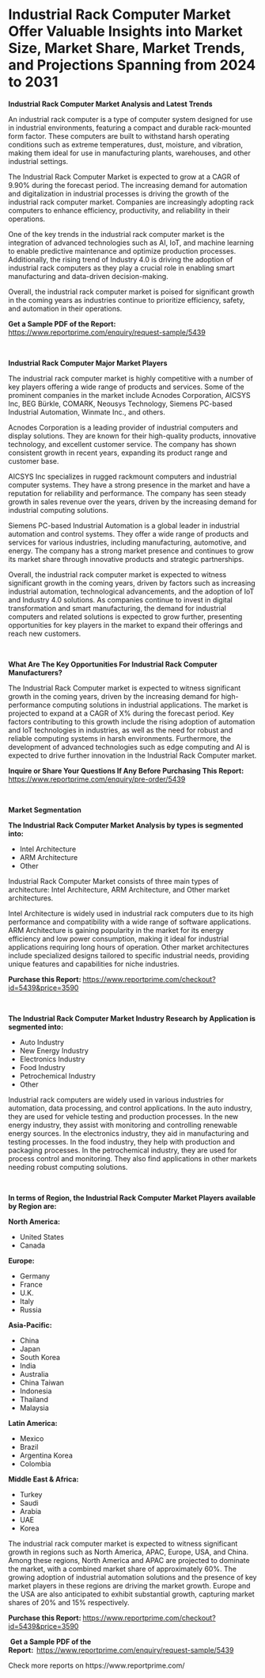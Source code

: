 <p><h1>Industrial Rack Computer Market Offer Valuable Insights into Market Size, Market Share, Market Trends, and Projections Spanning from 2024 to 2031</h1></p><p><strong>Industrial Rack Computer Market Analysis and Latest Trends</strong></p>
<p><p>An industrial rack computer is a type of computer system designed for use in industrial environments, featuring a compact and durable rack-mounted form factor. These computers are built to withstand harsh operating conditions such as extreme temperatures, dust, moisture, and vibration, making them ideal for use in manufacturing plants, warehouses, and other industrial settings.</p><p>The Industrial Rack Computer Market is expected to grow at a CAGR of 9.90% during the forecast period. The increasing demand for automation and digitalization in industrial processes is driving the growth of the industrial rack computer market. Companies are increasingly adopting rack computers to enhance efficiency, productivity, and reliability in their operations.</p><p>One of the key trends in the industrial rack computer market is the integration of advanced technologies such as AI, IoT, and machine learning to enable predictive maintenance and optimize production processes. Additionally, the rising trend of Industry 4.0 is driving the adoption of industrial rack computers as they play a crucial role in enabling smart manufacturing and data-driven decision-making.</p><p>Overall, the industrial rack computer market is poised for significant growth in the coming years as industries continue to prioritize efficiency, safety, and automation in their operations.</p></p>
<p><strong>Get a Sample PDF of the Report:&nbsp;</strong> <a href="https://www.reportprime.com/enquiry/request-sample/5439">https://www.reportprime.com/enquiry/request-sample/5439</a></p>
<p>&nbsp;</p>
<p><strong>Industrial Rack Computer Major Market Players</strong></p>
<p><p>The industrial rack computer market is highly competitive with a number of key players offering a wide range of products and services. Some of the prominent companies in the market include Acnodes Corporation, AICSYS Inc, BEG Bürkle, COMARK, Neousys Technology, Siemens PC-based Industrial Automation, Winmate Inc., and others.</p><p>Acnodes Corporation is a leading provider of industrial computers and display solutions. They are known for their high-quality products, innovative technology, and excellent customer service. The company has shown consistent growth in recent years, expanding its product range and customer base.</p><p>AICSYS Inc specializes in rugged rackmount computers and industrial computer systems. They have a strong presence in the market and have a reputation for reliability and performance. The company has seen steady growth in sales revenue over the years, driven by the increasing demand for industrial computing solutions.</p><p>Siemens PC-based Industrial Automation is a global leader in industrial automation and control systems. They offer a wide range of products and services for various industries, including manufacturing, automotive, and energy. The company has a strong market presence and continues to grow its market share through innovative products and strategic partnerships.</p><p>Overall, the industrial rack computer market is expected to witness significant growth in the coming years, driven by factors such as increasing industrial automation, technological advancements, and the adoption of IoT and Industry 4.0 solutions. As companies continue to invest in digital transformation and smart manufacturing, the demand for industrial computers and related solutions is expected to grow further, presenting opportunities for key players in the market to expand their offerings and reach new customers.</p></p>
<p>&nbsp;</p>
<p><strong>What Are The Key Opportunities For Industrial Rack Computer Manufacturers?</strong></p>
<p><p>The Industrial Rack Computer market is expected to witness significant growth in the coming years, driven by the increasing demand for high-performance computing solutions in industrial applications. The market is projected to expand at a CAGR of X% during the forecast period. Key factors contributing to this growth include the rising adoption of automation and IoT technologies in industries, as well as the need for robust and reliable computing systems in harsh environments. Furthermore, the development of advanced technologies such as edge computing and AI is expected to drive further innovation in the Industrial Rack Computer market.</p></p>
<p><strong>Inquire or Share Your Questions If Any Before Purchasing This Report:</strong> <a href="https://www.reportprime.com/enquiry/pre-order/5439">https://www.reportprime.com/enquiry/pre-order/5439</a></p>
<p>&nbsp;</p>
<p><strong>Market Segmentation</strong></p>
<p><strong>The Industrial Rack Computer Market Analysis by types is segmented into:</strong></p>
<p><ul><li>Intel Architecture</li><li>ARM Architecture</li><li>Other</li></ul></p>
<p><p>Industrial Rack Computer Market consists of three main types of architecture: Intel Architecture, ARM Architecture, and Other market architectures. </p><p>Intel Architecture is widely used in industrial rack computers due to its high performance and compatibility with a wide range of software applications. ARM Architecture is gaining popularity in the market for its energy efficiency and low power consumption, making it ideal for industrial applications requiring long hours of operation. Other market architectures include specialized designs tailored to specific industrial needs, providing unique features and capabilities for niche industries.</p></p>
<p><strong>Purchase this Report:&nbsp;</strong><a href="https://www.reportprime.com/checkout?id=5439&price=3590">https://www.reportprime.com/checkout?id=5439&price=3590</a></p>
<p>&nbsp;</p>
<p><strong>The Industrial Rack Computer Market Industry Research by Application is segmented into:</strong></p>
<p><ul><li>Auto Industry</li><li>New Energy Industry</li><li>Electronics Industry</li><li>Food Industry</li><li>Petrochemical Industry</li><li>Other</li></ul></p>
<p><p>Industrial rack computers are widely used in various industries for automation, data processing, and control applications. In the auto industry, they are used for vehicle testing and production processes. In the new energy industry, they assist with monitoring and controlling renewable energy sources. In the electronics industry, they aid in manufacturing and testing processes. In the food industry, they help with production and packaging processes. In the petrochemical industry, they are used for process control and monitoring. They also find applications in other markets needing robust computing solutions.</p></p>
<p>&nbsp;</p>
<p><strong>In terms of Region, the Industrial Rack Computer Market Players available by Region are:</strong></p>
<p>
    <p> <strong> North America: </strong>
        <ul>
            <li>United States</li>
            <li>Canada</li>
        </ul>
        </p> 
    <p> <strong> Europe: </strong>
        <ul>
            <li>Germany</li>
            <li>France</li>
            <li>U.K.</li>
            <li>Italy</li>
            <li>Russia</li>
        </ul>
        </p> 
    <p> <strong> Asia-Pacific: </strong>
        <ul>
            <li>China</li>
            <li>Japan</li>
            <li>South Korea</li>
            <li>India</li>
            <li>Australia</li>
            <li>China Taiwan</li>
            <li>Indonesia</li>
            <li>Thailand</li>
            <li>Malaysia</li>
        </ul>
        </p> 
    <p> <strong> Latin America: </strong>
        <ul>
            <li>Mexico</li>
            <li>Brazil</li>
            <li>Argentina Korea</li>
            <li>Colombia</li>
        </ul>
        </p> 
    <p> <strong> Middle East & Africa: </strong>
        <ul>
            <li>Turkey</li>
            <li>Saudi</li>
            <li>Arabia</li>
            <li>UAE</li>
            <li>Korea</li>
        </ul>
    </p>
    </p>
<p><p>The industrial rack computer market is expected to witness significant growth in regions such as North America, APAC, Europe, USA, and China. Among these regions, North America and APAC are projected to dominate the market, with a combined market share of approximately 60%. The growing adoption of industrial automation solutions and the presence of key market players in these regions are driving the market growth. Europe and the USA are also anticipated to exhibit substantial growth, capturing market shares of 20% and 15% respectively.</p></p>
<p><strong>Purchase this Report: </strong><a href="https://www.reportprime.com/checkout?id=5439&price=3590">https://www.reportprime.com/checkout?id=5439&price=3590</a></p>
<p>&nbsp;<strong>Get a Sample PDF of the Report:&nbsp;&nbsp;</strong><a href="https://www.reportprime.com/enquiry/request-sample/5439">https://www.reportprime.com/enquiry/request-sample/5439</a></p>
<p><strong></strong></p>
<p>Check more reports on https://www.reportprime.com/</p>